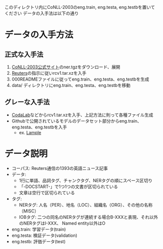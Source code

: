 このディレクトリ内にCoNLL-2003のeng.train, eng.testa, eng.testbを置いてください
データの入手法は以下の通り

# データの入手方法
## 正式な入手法
1. [CoNLL-2003公式サイト](https://www.clips.uantwerpen.be/conll2003/ner/)のner.tgzをダウンロード、展開
2. [Reuters](https://trec.nist.gov/data/reuters/reuters.html)の指示に従いrcv1.tar.xzを入手
3. 000READMEファイルに従ってeng.train、eng.testa、eng.testbを生成
4. data/ ディレクトリにeng.train、eng.testa、eng.testbを移動

## グレーな入手法
- [CodaLab](https://worksheets.codalab.org/bundles/0x1555644dcd6e42df8220676cb4d2b819/)などからrcv1.tar.xzを入手、上記方法に則って各種ファイル生成
- Githubで公開されているモデルのデータセット部分からeng.train、eng.testa、eng.testbを入手
    - ex. [Lample](https://github.com/glample/tagger)

# データ説明
- コーパス: Reuters通信の1393の英語ニュース記事
- データ:
    - 1行に単語、品詞タグ、チャンクタグ、NERタグの順にスペース区切り
    - 「-DOCSTART-」で1つ1つの文書が区切られている
    - 文章は空行で区切られている
- タグ:
    - NERタグ: 人名（PER）、地名（LOC）、組織名（ORG）、その他の名称（MISC）
    - IOBタグ: 二つの同名のNERタグが連続する場合B-XXXと表現、それ以外のNERタグはI-XXX、 Named entity以外はO
- eng.train: 学習データ(train)
- eng.testa: 検証データ(validation)
- eng.testb: 評価データ(test)